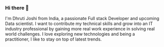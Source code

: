 ### Hi there 👋

I'm Dhruti Joshi from India, a passionate Full stack Developer and upcoming Data scientist. I want to contribute my technical skills and grow into an IT industry professional by gaining more real work experience in solving real world challenges. I love exploring new technologies and being a practitioner, I like to stay on top of latest trends.

<!--
**dhrutijoshi11/dhrutijoshi11** is a ✨ _special_ ✨ repository because its `README.md` (this file) appears on your GitHub profile.

Here are some ideas to get you started:

- 🔭 I’m currently doing my Master's in Computer Science from Texas A&M University Corpus-Christi.
- 🌱 I’m currently learning ...
- 👯 I’m looking to collaborate on ...
- 🤔 I’m looking for help with ...
- 💬 Ask me about ...
- 📫 How to reach me: ...
- 😄 Pronouns: ...
- ⚡ Fun fact: ...
-->
